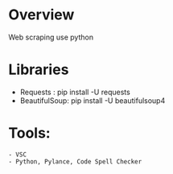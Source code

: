 # Overview
Web scraping use python

# Libraries
 - Requests : pip install -U requests
 - BeautifulSoup: pip install -U beautifulsoup4

# Tools:
    - VSC
    - Python, Pylance, Code Spell Checker 

